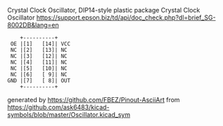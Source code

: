 Crystal Clock Oscillator, DIP14-style plastic package
Crystal Clock Oscillator
https://support.epson.biz/td/api/doc_check.php?dl=brief_SG-8002DB&lang=en


	    +----------+
	 OE |[1]   [14]| VCC
	 NC |[2]   [13]| NC
	 NC |[3]   [12]| NC
	 NC |[4]   [11]| NC
	 NC |[5]   [10]| NC
	 NC |[6]   [ 9]| NC
	GND |[7]   [ 8]| OUT
	    +----------+


generated by https://github.com/FBEZ/Pinout-AsciiArt from https://github.com/ask6483/kicad-symbols/blob/master/Oscillator.kicad_sym